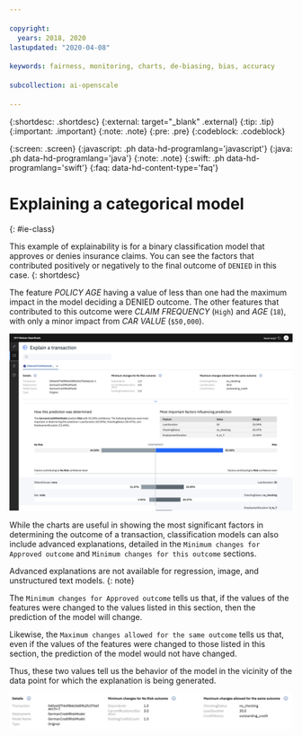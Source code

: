 ```yaml
---

copyright:
  years: 2018, 2020
lastupdated: "2020-04-08"

keywords: fairness, monitoring, charts, de-biasing, bias, accuracy

subcollection: ai-openscale

---
```


{:shortdesc: .shortdesc}
{:external: target="_blank" .external}
{:tip: .tip}
{:important: .important}
{:note: .note}
{:pre: .pre}
{:codeblock: .codeblock}

{:screen: .screen}
{:javascript: .ph data-hd-programlang='javascript'}
{:java: .ph data-hd-programlang='java'}
{:note: .note}
{:swift: .ph data-hd-programlang='swift'}
{:faq: data-hd-content-type='faq'}

# Explaining a categorical model
{: #ie-class}

This example of explainability is for a binary classification model that approves or denies insurance claims. You can see the factors that contributed positively or negatively to the final outcome of `DENIED` in this case.
{: shortdesc}

The feature *POLICY AGE* having a value of less than one had the maximum impact in the model deciding a DENIED outcome. The other features that contributed to this outcome were *CLAIM FREQUENCY* (`High`) and *AGE* (`18`), with only a minor impact from *CAR VALUE* (`$50,000`).

![Explainability binary classification displays with details about denied and approved claims](images/wos-insight-explain-binary.png)

While the charts are useful in showing the most significant factors in determining the outcome of a transaction, classification models can also include advanced explanations, detailed in the `Minimum changes for Approved outcome` and `Minimum changes for this outcome` sections.

Advanced explanations are not available for regression, image, and unstructured text models.
{: note}

The `Minimum changes for Approved outcome` tells us that, if the values of the features were changed to the values listed in this section, then the prediction of the model will change.

Likewise, the `Maximum changes allowed for the same outcome` tells us that, even if the values of the features were changed to those listed in this section, the prediction of the model would not have changed.

Thus, these two values tell us the behavior of the model in the vicinity of the data point for which the explanation is being generated.

![Explainability binary classification details with minimum changes that would be needed to change outcomes](images/wos-insight-explain-binary2.png)